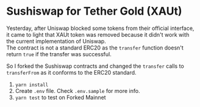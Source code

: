 # Sushiswap for Tether Gold (XAUt)

Yesterday, after Uniswap blocked some tokens from their official interface, it came to light that XAUt token was removed because it didn't work with the current implementation of Uniswap.  
The contract is not a standard ERC20 as the `transfer` function doesn't return `true` if the transfer was successful.

So I forked the Sushiswap contracts and changed the `transfer` calls to `transferFrom` as it conforms to the ERC20 standard.

1. `yarn install`
2. Create `.env` file. Check `.env.sample` for more info.
3. `yarn test` to test on Forked Mainnet
